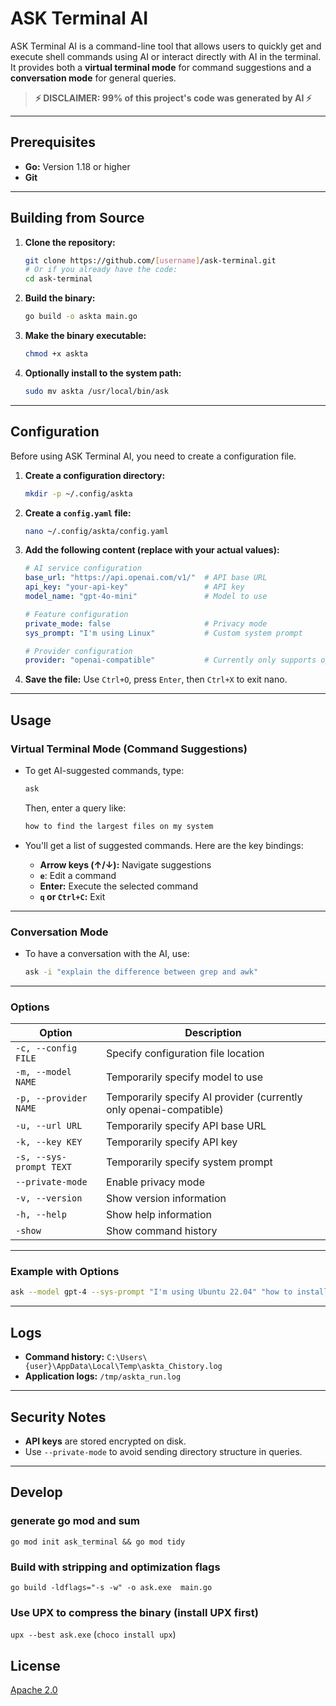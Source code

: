 # ASK Terminal AI

ASK Terminal AI is a command-line tool that allows users to quickly get and execute shell commands using AI or interact directly with AI in the terminal. It provides both a **virtual terminal mode** for command suggestions and a **conversation mode** for general queries.

> **⚡ DISCLAIMER: 99% of this project's code was generated by AI ⚡**

---

## Prerequisites

- **Go:** Version 1.18 or higher  
- **Git**

---

## Building from Source

1. **Clone the repository:**
   ```bash
   git clone https://github.com/[username]/ask-terminal.git
   # Or if you already have the code:
   cd ask-terminal
   ```

2. **Build the binary:**
   ```bash
   go build -o askta main.go
   ```

3. **Make the binary executable:**
   ```bash
   chmod +x askta
   ```

4. **Optionally install to the system path:**
   ```bash
   sudo mv askta /usr/local/bin/ask
   ```

---

## Configuration

Before using ASK Terminal AI, you need to create a configuration file.

1. **Create a configuration directory:**
   ```bash
   mkdir -p ~/.config/askta
   ```

2. **Create a `config.yaml` file:**
   ```bash
   nano ~/.config/askta/config.yaml
   ```

3. **Add the following content (replace with your actual values):**
   ```yaml
   # AI service configuration
   base_url: "https://api.openai.com/v1/"  # API base URL
   api_key: "your-api-key"                 # API key
   model_name: "gpt-4o-mini"               # Model to use

   # Feature configuration
   private_mode: false                     # Privacy mode
   sys_prompt: "I'm using Linux"           # Custom system prompt

   # Provider configuration
   provider: "openai-compatible"           # Currently only supports openai-compatible
   ```

4. **Save the file:** Use `Ctrl+O`, press `Enter`, then `Ctrl+X` to exit nano.

---

## Usage

### Virtual Terminal Mode (Command Suggestions)

- To get AI-suggested commands, type:
  ```bash
  ask 
  ```
  Then, enter a query like:
  ```bash
  how to find the largest files on my system
  ```

- You'll get a list of suggested commands. Here are the key bindings:
  - **Arrow keys (↑/↓):** Navigate suggestions
  - **`e`**: Edit a command
  - **Enter:** Execute the selected command
  - **`q` or `Ctrl+C`:** Exit

---

### Conversation Mode

- To have a conversation with the AI, use:
  ```bash
  ask -i "explain the difference between grep and awk"
  ```

---

### Options

| Option               | Description                                                                 |
|-----------------------|-----------------------------------------------------------------------------|
| `-c, --config FILE`   | Specify configuration file location                                        |
| `-m, --model NAME`    | Temporarily specify model to use                                           |
| `-p, --provider NAME` | Temporarily specify AI provider (currently only openai-compatible)         |
| `-u, --url URL`       | Temporarily specify API base URL                                           |
| `-k, --key KEY`       | Temporarily specify API key                                                |
| `-s, --sys-prompt TEXT` | Temporarily specify system prompt                                       |
| `--private-mode`      | Enable privacy mode                                                       |
| `-v, --version`       | Show version information                                                  |
| `-h, --help`          | Show help information                                                     |
| `-show`               | Show command history                                                      |

---

### Example with Options

```bash
ask --model gpt-4 --sys-prompt "I'm using Ubuntu 22.04" "how to install Docker"
```

---

## Logs

- **Command history:** `C:\Users\{user}\AppData\Local\Temp\askta_Chistory.log`  
- **Application logs:** `/tmp/askta_run.log`

---

## Security Notes

- **API keys** are stored encrypted on disk.
- Use `--private-mode` to avoid sending directory structure in queries.

---


## Develop

### generate go mod and sum
`go mod init ask_terminal && go mod tidy`

### Build with stripping and optimization flags 
`go build -ldflags="-s -w" -o ask.exe  main.go`


### Use UPX to compress the binary (install UPX first)
`upx --best ask.exe`
(`choco install upx`)

## License

[Apache 2.0](https://www.apache.org/licenses/LICENSE-2.0)